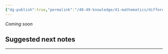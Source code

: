 ```yaml
---
{"dg-publish":true,"permalink":"/40-49-knowledge/41-mathematics/differential-equations/frobenius-series-solutions/frobenius-series-solutions-ii-frobenius-theory/","tags":["differential_equations"],"updated":"2025-07-29T14:39:19-07:00"}
---
```


*Coming soon*

## Suggested next notes
---


